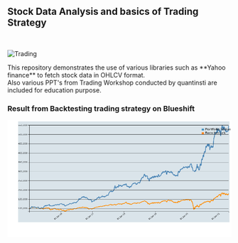 ## Stock Data Analysis and basics of Trading Strategy

<br>

<p align="left">
  <img src="https://miro.medium.com/max/11232/1*ta2JzYetC27CFTxsvk7f4Q.jpeg" width="400" title="Trading">
</p>

<a>
  This repository demonstrates the use of various libraries such as **Yahoo finance** to fetch stock data in OHLCV format. <br>
  Also various PPT's from Trading Workshop conducted by quantinsti are included for education purpose.
</a>

### Result from Backtesting trading strategy on Blueshift
<img src = "https://github.com/nriteshranjan/Algo-Trading-using-Python/blob/main/Cakedragon%20Tracker/output-backtestImage.png" width = 890 height = 263 title = "BackTest output">
